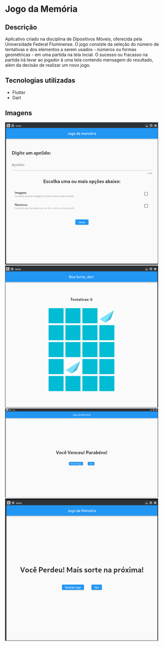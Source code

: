 # Jogo da Memória

## Descrição 

Aplicativo criado na disciplina de Dipositivos Móveis, oferecida pela Universidade Federal Fluminense. O jogo consiste da seleção do número de tentativas e dos elementos a serem usados - números ou formas geométricas -  em uma partida na tela incial. 
O sucesso ou fracasso na partida irá levar ao jogador à uma tela contendo mensagem do resultado, além da decisão de realizar um novo jogo.

## Tecnologias utilizadas

- Flutter
- Dart

## Imagens

<img src="https://github.com/EMV271828/jogo_da_memoria/blob/readme_e_licenca/img/jogo_da_memoria_tela_inicial.png" width="500px">
<img src="https://github.com/EMV271828/jogo_da_memoria/blob/readme_e_licenca/img/jogo_da_memoria_partida.png" width="500px">
<img src="https://github.com/EMV271828/jogo_da_memoria/blob/readme_e_licenca/img/jogo_da_memoria_vitoria.png" width="500px">
<img src="https://github.com/EMV271828/jogo_da_memoria/blob/readme_e_licenca/img/jogo_da_memoria_derrota.png" width="500px">
